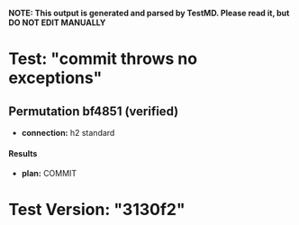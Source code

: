 **NOTE: This output is generated and parsed by TestMD. Please read it, but DO NOT EDIT MANUALLY**

# Test: "commit throws no exceptions" #

## Permutation bf4851 (verified) ##

- **connection:** h2 standard

#### Results ####

- **plan:** COMMIT

# Test Version: "3130f2" #